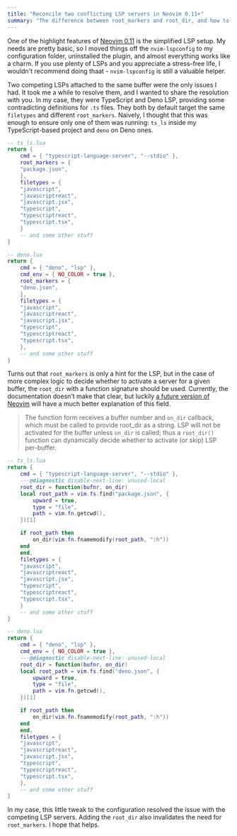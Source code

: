 ```yaml
---
title: "Reconcile two conflicting LSP servers in Neovim 0.11+"
summary: "The difference between root_markers and root_dir, and how to use it to conditionally activate a server per buffer."
---
```


One of the highlight features of [Neovim 0.11](https://neovim.io/news/2025/03) is the simplified LSP setup. My needs are pretty basic, so I moved things off the `nvim-lspconfig` to my configuration folder, uninstalled the plugin, and almost everything works like a charm. If you use plenty of LSPs and you appreciate a stress-free life, I wouldn't recommend doing thaat - `nvim-lspconfig` is still a valuable helper.

Two competing LSPs attached to the same buffer were the only issues I had. It took me a while to resolve them, and I wanted to share the resolution with you. In my case, they were TypeScript and Deno LSP, providing some contradicting definitions for `.ts` files. They both by default target the same `filetypes` and different `root_markers`. Naively, I thought that this was enough to ensure only one of them was running: `ts_ls` inside my TypeScript-based project and `deno` on Deno ones.

```lua
-- ts_ls.lua
return {
    cmd = { "typescript-language-server", "--stdio" },
    root_markers = {
	"package.json",
    },
    filetypes = {
	"javascript",
	"javascriptreact",
	"javascript.jsx",
	"typescript",
	"typescriptreact",
	"typescript.tsx",
    }
    -- and some other stuff
}
```

```lua
-- deno.lua
return {
    cmd = { "deno", "lsp" },
    cmd_env = { NO_COLOR = true },
    root_markers = {
	"deno.json",
    },
    filetypes = {
	"javascript",
	"javascriptreact",
	"javascript.jsx",
	"typescript",
	"typescriptreact",
	"typescript.tsx",
    },
    -- and some other stuff
}
```

Turns out that `root_markers` is only a hint for the LSP, but in the case of more complex logic to decide whether to activate a server for a given buffer, the `root_dir` with a function signature should be used. Currently, the documentation doesn’t make that clear, but luckily [a future version of Neovim](https://github.com/neovim/neovim/pull/33446/files) will have a much better explanation of this field.

> The function form receives a buffer number and `on_dir` callback, which must be called to provide root_dir as a string. LSP will not be activated for the buffer unless `on_dir` is called; thus a `root_dir()` function can dynamically decide whether to activate (or skip) LSP per-buffer.

```lua {hl_lines=["5-15"]}
-- ts_ls.lua
return {
    cmd = { "typescript-language-server", "--stdio" },
    ---@diagnostic disable-next-line: unused-local
    root_dir = function(bufnr, on_dir)
	local root_path = vim.fs.find("package.json", {
	    upward = true,
	    type = "file",
	    path = vim.fn.getcwd(),
	})[1]

	if root_path then
	    on_dir(vim.fn.fnamemodify(root_path, ":h"))
	end
    end,
    filetypes = {
	"javascript",
	"javascriptreact",
	"javascript.jsx",
	"typescript",
	"typescriptreact",
	"typescript.tsx",
    }
    -- and some other stuff
}
```

```lua {hl_lines=["6-16"]}
-- deno.lua
return {
    cmd = { "deno", "lsp" },
    cmd_env = { NO_COLOR = true },
    ---@diagnostic disable-next-line: unused-local
    root_dir = function(bufnr, on_dir)
	local root_path = vim.fs.find("deno.json", {
	    upward = true,
	    type = "file",
	    path = vim.fn.getcwd(),
	})[1]

	if root_path then
	    on_dir(vim.fn.fnamemodify(root_path, ":h"))
	end
    end,
    filetypes = {
	"javascript",
	"javascriptreact",
	"javascript.jsx",
	"typescript",
	"typescriptreact",
	"typescript.tsx",
    },
    -- and some other stuff
}
```

In my case, this little tweak to the configuration resolved the issue with the competing LSP servers. Adding the `root_dir` also invalidates the need for `root_markers`. I hope that helps.
